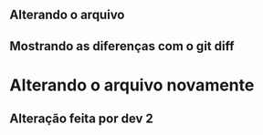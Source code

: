## Alterando o arquivo 
## Mostrando as diferenças com o git diff
<h1> Alterando o arquivo novamente</h1>
<h2> Alteração feita por dev 2</h2>
